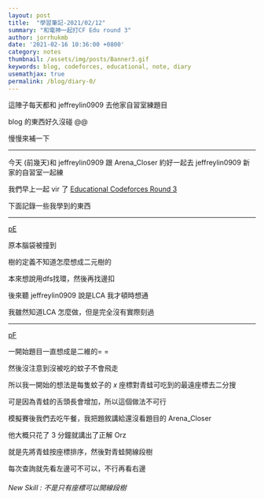 ```yaml
---
layout: post
title:  "學習筆記-2021/02/12"
summary: "和電神一起打CF Edu round 3"
author: jorrhukmb
date: '2021-02-16 10:36:00 +0800'
category: notes
thumbnail: /assets/img/posts/Banner3.gif
keywords: blog, codeforces, educational, note, diary
usemathjax: true
permalink: /blog/diary-0/
---
```




這陣子每天都和 jeffreylin0909 去他家自習室練題目

blog 的東西好久沒碰 @@

慢慢來補一下

---

今天 (前幾天)和 jeffreylin0909 跟 Arena_Closer 約好一起去 jeffreylin0909 新家的自習室一起練

我們早上一起 vir 了 [Educational Codeforces Round 3](https://codeforces.com/contest/609)

下面記錄一些我學到的東西

---

[pE](https://codeforces.com/contest/609/problem/E)

原本腦袋被撞到

樹的定義不知道怎麼想成二元樹的

本來想說用dfs找環，然後再找邊扣

後來聽 jeffreylin0909 說是LCA 我才頓時想通

我雖然知道LCA 怎麼做，但是完全沒有實際刻過

---

[pF](https://codeforces.com/contest/609/problem/F)

一開始題目一直想成是二維的= =

然後沒注意到沒被吃的蚊子不會飛走

所以我一開始的想法是每隻蚊子的 $x$ 座標對青蛙可吃到的最遠座標去二分搜

可是因為青蛙的舌頭長會增加，所以這個做法不可行



模擬賽後我們去吃午餐，我把題敘講給還沒看題目的 Arena_Closer

他大概只花了 3 分鐘就講出了正解 Orz



就是先將青蛙按座標排序，然後對青蛙開線段樹

每次查詢就先看左邊可不可以，不行再看右邊

###### New Skill : 不是只有座標可以開線段樹